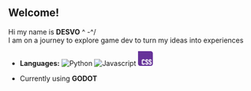 ## Welcome!

Hi my name is **DESVO** ^ -^/ <br>
I am on a journey to explore game dev to turn my ideas into experiences

- **Languages:**
  <img src="https://img.icons8.com/color/48/000000/python.png" alt="Python" width="30"/>    <img src="https://img.icons8.com/color/48/000000/javascript--v1.png" alt="Javascript" width="30"/>    <img src="https://github.com/CSS-Next/logo.css/blob/main/primary/css.png?raw=true" width="30"/>

- Currently using **GODOT**
